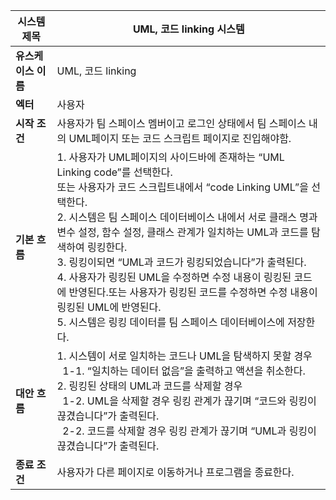 | 시스템 제목 | UML, 코드 linking 시스템 |
| --- | --- |
| **유스케이스 이름** | UML, 코드 linking |
| **엑터** | 사용자 |
| **시작 조건** | 사용자가 팀 스페이스 멤버이고 로그인 상태에서 팀 스페이스 내의 UML페이지 또는 코드 스크립트 페이지로 진입해야함.  |
| **기본 흐름** | 1. 사용자가 UML페이지의 사이드바에 존재하는 “UML Linking code”를 선택한다.<br>또는 사용자가 코드 스크립트내에서 “code Linking UML”을 선택한다.<br>2. 시스템은 팀 스페이스 데이터베이스 내에서 서로 클래스 명과 변수 설정, 함수 설정, 클래스 관계가 일치하는 UML과 코드를 탐색하여 링킹한다.<br>3. 링킹이되면 “UML과 코드가 링킹되었습니다”가 출력된다.<br>4. 사용자가 링킹된 UML을 수정하면 수정 내용이 링킹된 코드에 반영된다.또는 사용자가 링킹된 코드를 수정하면 수정 내용이 링킹된 UML에 반영된다.<br>5. 시스템은 링킹 데이터를 팀 스페이스 데이터베이스에 저장한다. |
| **대안 흐름** | 1. 시스템이 서로 일치하는 코드나 UML을 탐색하지 못할 경우<br> &nbsp;&nbsp;1-1. “일치하는 데이터 없음”을 출력하고 액션을 취소한다.<br>2. 링킹된 상태의 UML과 코드를 삭제할 경우<br>&nbsp;&nbsp;1-2. UML을 삭제할 경우 링킹 관계가 끊기며 “코드와 링킹이 끊겼습니다”가 출력된다.<br>&nbsp;&nbsp;2-2. 코드를 삭제할 경우 링킹 관계가 끊기며 “UML과 링킹이 끊겼습니다”가 출력된다.|
| **종료 조건** | 사용자가 다른 페이지로 이동하거나 프로그램을 종료한다. |
